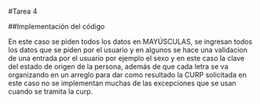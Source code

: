 #Tarea 4


##Implementación del código
 
En este caso se piden todos los datos en MAYÚSCULAS, se ingresan todos los datos que se piden por el usuario y en algunos se hace una validacion de una entrada por el usuario por ejemplo el sexo y en este caso la clave del estado de origen de la persona, además de que cada letra se va organizando en un arreglo para dar como resultado la CURP solicitada en este caso no se implementan muchas de las excepciones que se usan cuando se tramita la curp.
